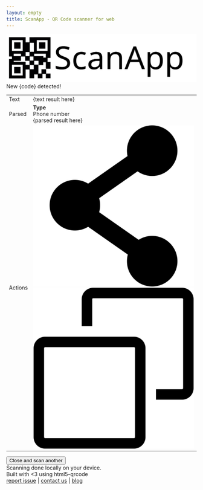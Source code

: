 ```yaml
---
layout: empty
title: ScanApp - QR Code scanner for web
---
```

<link rel="canonical" href="https://scanapp.org"/>
<link rel="stylesheet" href="/assets/app.css">

<div id="scanapp-container">
    <div id="scanner">
        <div id="logo">
            <img src="/assets/svg/scanapp.svg" />
        </div>
        <div id="reader"></div>
    </div>
    <div id="workspace">
        <div id="new-scanned-result">
            <div class="header">
                New <span id="scan-result-code-type">{code}</span> detected!
            </div>
            <div class="section">
                <div class="image" id="scan-result-image"></div>
                <div class="data">
                    <table id="result_table">
                        <tr>
                            <td>Text</td>
                            <td>
                                <div id="scan-result-text">{text result here}</div>
                            </td>
                        </tr>
                        <tr>
                            <td>Parsed</td>
                            <td>
                                <div>
                                    <div class="badge">
                                        <div class="badge-icon">
                                            <span><b>Type</b></span>
                                        </div>
                                        <div class="badge-text">
                                            <span id="scan-result-badge-body">Phone number</span>
                                        </div>
                                    </div>
                                </div>
                                <div id="scan-result-parsed">{parsed result here}</div>
                            </td>
                        </tr>
                        <tr>
                            <td>Actions</td>
                            <td>
                                <img class="action_image" id="action-share" 
                                    src="./assets/svg/share-svgrepo-com.svg">
                                <img class="action_image" id="action-copy" 
                                    src="./assets/svg/copy-svgrepo-com.svg">
                            </td>
                        </tr>
                    </table>
                    <div id="body-footer">
                        <button id="scan-result-close">Close and scan another</button>
                    </div>
                </div>
                <div class="footer">
                    Scanning done locally on your device.
                    <br>
                    Built with <3 using html5-qrcode
                    <br>
                    <a href="https://github.com/scanapp-org/scanapp-org.github.io/issues/new">report issue</a> |
                    <a href="https://minhazav.dev">contact us</a> | 
                    <a href="https://blog.minhazav.dev">blog</a>
                </div>
            </div>
        </div>
    </div>
</div>

<script src="/assets/js/html5-qrcode.min.js"></script>
<script src="/assets/js/app.js"></script>